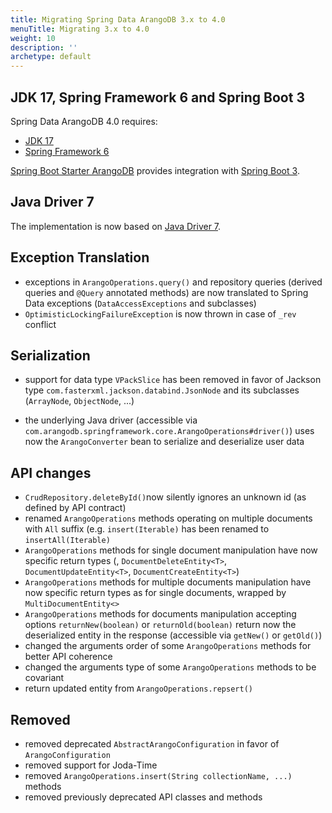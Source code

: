 ```yaml
---
title: Migrating Spring Data ArangoDB 3.x to 4.0
menuTitle: Migrating 3.x to 4.0
weight: 10
description: ''
archetype: default
---
```

## JDK 17, Spring Framework 6 and Spring Boot 3

Spring Data ArangoDB 4.0 requires:

- [JDK 17](https://github.com/spring-projects/spring-framework/wiki/Upgrading-to-JDK-17)
- [Spring Framework 6](https://github.com/spring-projects/spring-framework/wiki/Upgrading-to-Spring-Framework-6.x)

[Spring Boot Starter ArangoDB](https://github.com/arangodb/spring-boot-starter) provides integration with 
[Spring Boot 3](https://github.com/spring-projects/spring-boot/wiki/Spring-Boot-3.0-Migration-Guide).


## Java Driver 7

The implementation is now based on 
[Java Driver 7](../../../official-drivers/java-driver/reference-version-7/changes-in-version-7.html).


## Exception Translation

- exceptions in `ArangoOperations.query()` and repository queries (derived queries and `@Query` annotated methods) are
  now translated to Spring Data exceptions (`DataAccessExceptions` and subclasses)
- `OptimisticLockingFailureException` is now thrown in case of `_rev` conflict


## Serialization

- support for data type `VPackSlice` has been removed in favor of Jackson type `com.fasterxml.jackson.databind.JsonNode`
  and its subclasses (`ArrayNode`, `ObjectNode`, ...)

- the underlying Java driver (accessible via `com.arangodb.springframework.core.ArangoOperations#driver()`) uses
  now the `ArangoConverter` bean to serialize and deserialize user data


## API changes

- `CrudRepository.deleteById()`now silently ignores an unknown id (as defined by API contract)
- renamed `ArangoOperations` methods operating on multiple documents with `All` suffix (e.g. `insert(Iterable)` has been
  renamed to `insertAll(Iterable)`
- `ArangoOperations` methods for single document manipulation have now specific return
  types (, `DocumentDeleteEntity<T>`, `DocumentUpdateEntity<T>`, `DocumentCreateEntity<T>`)
- `ArangoOperations` methods for multiple documents manipulation have now specific return types as for single documents,
  wrapped by `MultiDocumentEntity<>`
- `ArangoOperations` methods for documents manipulation accepting options `returnNew(boolean)` or `returnOld(boolean)`
  return now the deserialized entity in the response (accessible via `getNew()` or `getOld()`)
- changed the arguments order of some `ArangoOperations` methods for better API coherence
- changed the arguments type of some `ArangoOperations` methods to be covariant
- return updated entity from `ArangoOperations.repsert()`


## Removed

- removed deprecated `AbstractArangoConfiguration` in favor of `ArangoConfiguration`
- removed support for Joda-Time
- removed `ArangoOperations.insert(String collectionName, ...)` methods
- removed previously deprecated API classes and methods
